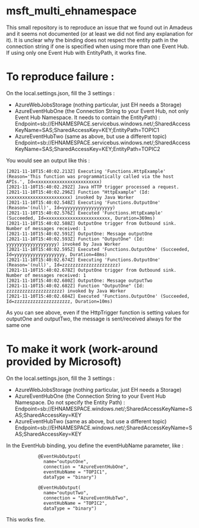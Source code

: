 # msft_multi_ehnamespace
This small repository is to reproduce an issue that we found out in Amadeus and it seems not documented (or at least we did not find any explanation for it). It is unclear why the binding does not respect the entity path in the connection string if one is specified when using more than one Event Hub. If using only one Event Hub with EntityPath, it works fine.

# To reproduce failure :
On the local.settings.json, fill the 3 settings :
* AzureWebJobsStorage (nothing particular, just EH needs a Storage)
* AzureEventHubOne (the Connection String to your Event Hub, not only Event Hub Namespace. It needs to contain the EntityPath) :
    Endpoint=sb://EHNAMESPACE.servicebus.windows.net/;SharedAccessKeyName=SAS;SharedAccessKey=KEY;EntityPath=TOPIC1
* AzureEventHubTwo (same as above, but use a different topic)
    Endpoint=sb://EHNAMESPACE.servicebus.windows.net/;SharedAccessKeyName=SAS;SharedAccessKey=KEY;EntityPath=TOPIC2

You would see an output like this :
```
[2021-11-10T15:40:02.213Z] Executing 'Functions.HttpExample' (Reason='This function was programmatically called via the host APIs.', Id=xxxxxxxxxxxxxxxxxxxxxxxx)
[2021-11-10T15:40:02.292Z] Java HTTP trigger processed a request.
[2021-11-10T15:40:02.296Z] Function "HttpExample" (Id: xxxxxxxxxxxxxxxxxxxxxxxx) invoked by Java Worker
[2021-11-10T15:40:02.548Z] Executing 'Functions.OutputOne' (Reason='(null)', Id=yyyyyyyyyyyyyyyyyyy)
[2021-11-10T15:40:02.576Z] Executed 'Functions.HttpExample' (Succeeded, Id=xxxxxxxxxxxxxxxxxxxxxxxx, Duration=369ms)
[2021-11-10T15:40:02.588Z] OutputOne trigger from Outbound sink. Number of messages received: 1
[2021-11-10T15:40:02.591Z] OutputOne: Message outputOne
[2021-11-10T15:40:02.593Z] Function "OutputOne" (Id: yyyyyyyyyyyyyyyyyyy) invoked by Java Worker
[2021-11-10T15:40:02.595Z] Executed 'Functions.OutputOne' (Succeeded, Id=yyyyyyyyyyyyyyyyyyy, Duration=48ms)
[2021-11-10T15:40:02.674Z] Executing 'Functions.OutputOne' (Reason='(null)', Id=zzzzzzzzzzzzzzzzzzzzz)
[2021-11-10T15:40:02.678Z] OutputOne trigger from Outbound sink. Number of messages received: 1
[2021-11-10T15:40:02.680Z] OutputOne: Message outputTwo
[2021-11-10T15:40:02.682Z] Function "OutputOne" (Id: zzzzzzzzzzzzzzzzzzzzz) invoked by Java Worker
[2021-11-10T15:40:02.684Z] Executed 'Functions.OutputOne' (Succeeded, Id=zzzzzzzzzzzzzzzzzzzzz, Duration=10ms)
```

As you can see above, even if the HttpTrigger function is setting values for outputOne and outputTwo, the message is sent/received always for the same one

# To make it work (work-around provided by Microsoft)
On the local.settings.json, fill the 3 settings :
* AzureWebJobsStorage (nothing particular, just EH needs a Storage)
* AzureEventHubOne (the Connection String to your Event Hub Namespace. Do not specify the Entity Path) :
    Endpoint=sb://EHNAMESPACE.windows.net/;SharedAccessKeyName=SAS;SharedAccessKey=KEY
* AzureEventHubTwo (same as above, but use a different topic)
    Endpoint=sb://EHNAMESPACE.windows.net/;SharedAccessKeyName=SAS;SharedAccessKey=KEY

In the EventHub binding, you define the eventHubName parameter, like :

```
            @EventHubOutput(
              name="outputOne",
              connection = "AzureEventHubOne",
              eventHubName = "TOPIC1",
              dataType = "binary")

            @EventHubOutput(
              name="outputTwo",
              connection = "AzureEventHubTwo",
              eventHubName = "TOPIC2",
              dataType = "binary")
```
This works fine.